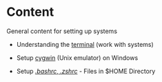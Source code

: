# Content

General content for setting up systems

 - Understanding the [terminal](terminal/README.md) (work with systems)

 - Setup [cygwin](setup_cygwin/README.md) (Unix emulator) on Windows

 - Setup [*.bashrc*, *.zshrc*](setup_rcfiles/README.md) - Files in $HOME Directory

